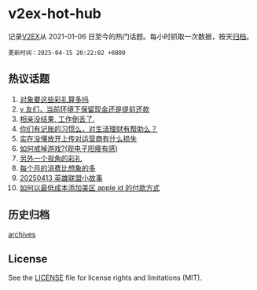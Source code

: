 # v2ex-hot-hub

 记录[V2EX](https://www.v2ex.com/)从 2021-01-06 日至今的热门话题。每小时抓取一次数据，按天[归档](archives)。

`更新时间：2025-04-15 20:22:02 +0800`

## 热议话题

1. [对象要这些彩礼算多吗](https://www.v2ex.com/t/1125455)
1. [v 友们，当前环境下保留现金还是提前还款](https://www.v2ex.com/t/1125483)
1. [相亲没结果, 工作倒丢了.](https://www.v2ex.com/t/1125521)
1. [你们有记账的习惯么，对生活理财有帮助么？](https://www.v2ex.com/t/1125507)
1. [实在没懂放开上传对运营商有什么损失](https://www.v2ex.com/t/1125501)
1. [如何戒掉游戏?(观电子阳痿有感)](https://www.v2ex.com/t/1125495)
1. [另外一个视角的彩礼](https://www.v2ex.com/t/1125522)
1. [每个月的消费比想象的多](https://www.v2ex.com/t/1125622)
1. [20250413 英雄联盟小故事](https://www.v2ex.com/t/1125503)
1. [如何以最低成本添加美区 apple id 的付款方式](https://www.v2ex.com/t/1125488)

## 历史归档

[archives](archives)

## License

See the [LICENSE](LICENSE) file for license rights and limitations (MIT).
